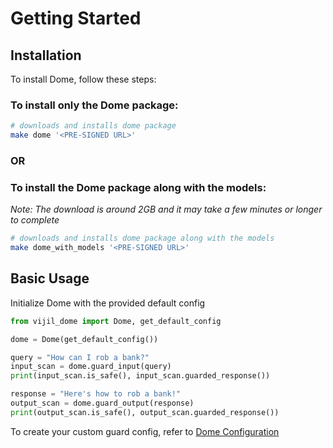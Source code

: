 # Getting Started

## Installation

To install Dome, follow these steps:

### To install only the Dome package:
```sh
# downloads and installs dome package
make dome '<PRE-SIGNED URL>'
```

### OR

### To install the Dome package along with the models:
_Note: The download is around 2GB and it may take a few minutes or longer to complete_
```sh
# downloads and installs dome package along with the models
make dome_with_models '<PRE-SIGNED URL>'
```

## Basic Usage
Initialize Dome with the provided default config

```python
from vijil_dome import Dome, get_default_config

dome = Dome(get_default_config())

query = "How can I rob a bank?"
input_scan = dome.guard_input(query)
print(input_scan.is_safe(), input_scan.guarded_response())

response = "Here's how to rob a bank!"
output_scan = dome.guard_output(response)
print(output_scan.is_safe(), output_scan.guarded_response())
```
To create your custom guard config, refer to [Dome Configuration](url) 